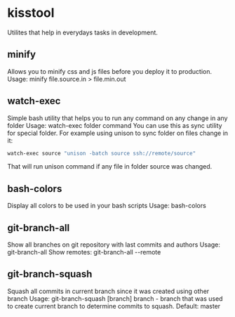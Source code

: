 # kisstool
Utilites that help in everydays tasks in development.

## minify
Allows you to minify css and js files before you deploy it to production.
Usage: minify file.source.in > file.min.out

## watch-exec
Simple bash utility that helps you to run any command on any change in any folder
Usage: watch-exec folder command
You can use this as sync utility for special folder. For example using unison to sync folder on files change in it:
```bash
watch-exec source "unison -batch source ssh://remote/source"
```
That will run unison command if any file in folder source was changed.

## bash-colors
Display all colors to be used in your bash scripts
Usage: bash-colors

## git-branch-all
Show all branches on git repository with last commits and authors
Usage: git-branch-all
Show remotes: git-branch-all --remote

## git-branch-squash
Squash all commits in current branch since it was created using other branch
Usage: git-branch-squash [branch]
branch - branch that was used to create current branch to determine commits to squash. Default: master
